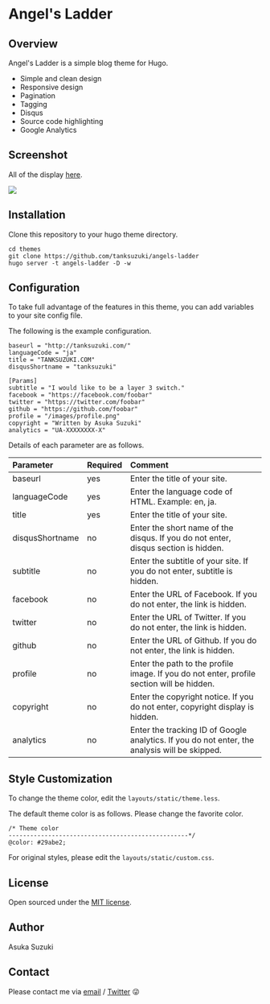 # Angel's Ladder

## Overview

Angel's Ladder is a simple blog theme for Hugo.

* Simple and clean design
* Responsive design
* Pagination
* Tagging
* Disqus
* Source code highlighting
* Google Analytics

## Screenshot

All of the display [here](https://github.com/tanksuzuki/angels-ladder/tree/master/images/tn_full.png).

![](https://raw.githubusercontent.com/tanksuzuki/angels-ladder/master/images/readme.png?token=ALXg6utVKJxUhSjlO_-voAEgA75oYTseks5VXtd1wA%3D%3D)  


## Installation

Clone this repository to your hugo theme directory.

```
cd themes
git clone https://github.com/tanksuzuki/angels-ladder
hugo server -t angels-ladder -D -w
```


## Configuration

To take full advantage of the features in this theme, you can add variables to your site config file.

The following is the example configuration.

```
baseurl = "http://tanksuzuki.com/"
languageCode = "ja"
title = "TANKSUZUKI.COM"
disqusShortname = "tanksuzuki"

[Params]
subtitle = "I would like to be a layer 3 switch."
facebook = "https://facebook.com/foobar"
twitter = "https://twitter.com/foobar"
github = "https://github.com/foobar"
profile = "/images/profile.png"
copyright = "Written by Asuka Suzuki"
analytics = "UA-XXXXXXXX-X"
```

Details of each parameter are as follows.

| Parameter | Required | Comment |
| :--- | :--- | :--- |
| baseurl | yes | Enter the title of your site. |
| languageCode | yes | Enter the language code of HTML. Example: en, ja. |
| title | yes | Enter the title of your site. |
| disqusShortname | no | Enter the short name of the disqus. If you do not enter, disqus section is hidden. |
| subtitle | no | Enter the subtitle of your site. If you do not enter, subtitle is hidden. |
| facebook | no | Enter the URL of Facebook. If you do not enter, the link is hidden. |
| twitter | no | Enter the URL of Twitter. If you do not enter, the link is hidden. |
| github | no | Enter the URL of Github. If you do not enter, the link is hidden. |
| profile | no | Enter the path to the profile image. If you do not enter, profile section will be hidden. |
| copyright | no | Enter the copyright notice. If you do not enter, copyright display is hidden. |
| analytics | no | Enter the tracking ID of Google analytics. If you do not enter, the analysis will be skipped. |


## Style Customization

To change the theme color, edit the `layouts/static/theme.less`.

The default theme color is as follows.
Please change the favorite color.

```
/* Theme color
--------------------------------------------------*/
@color: #29abe2;
```

For original styles, please edit the `layouts/static/custom.css`.


## License

Open sourced under the [MIT license](https://github.com/tanksuzuki/angels-ladder/blob/master/LICENSE.md).


## Author

Asuka Suzuki


## Contact

Please contact me via [email](https://github.com/tanksuzuki) / [Twitter](https://twitter.com/tanksuzuki) :stuck_out_tongue_winking_eye:
